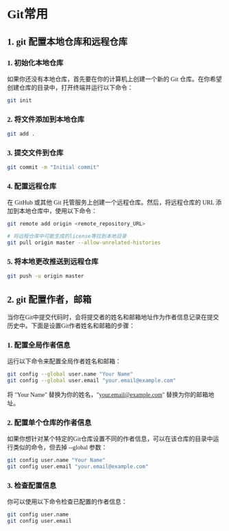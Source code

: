 <span style="font-family: hack, kaiti;">

# Git常用

## 1. git 配置本地仓库和远程仓库

### 1. 初始化本地仓库

如果你还没有本地仓库，首先要在你的计算机上创建一个新的 Git 仓库。在你希望创建仓库的目录中，打开终端并运行以下命令：

```bash
git init
```

### 2. 将文件添加到本地仓库

```bash 
git add .
```

### 3. 提交文件到仓库

```bash 
git commit -m "Initial commit"
```

### 4. 配置远程仓库

在 GitHub 或其他 Git 托管服务上创建一个远程仓库。然后，将远程仓库的 URL 添加到本地仓库中，使用以下命令：

```bash 
git remote add origin <remote_repository_URL>

# 将远程仓库中可能生成的license等拉到本地目录
git pull origin master --allow-unrelated-histories

```

### 5. 将本地更改推送到远程仓库

```bash 
git push -u origin master
```

## 2. git 配置作者，邮箱

当你在Git中提交代码时，会将提交者的姓名和邮箱地址作为作者信息记录在提交历史中。下面是设置Git作者姓名和邮箱的步骤：

### 1. 配置全局作者信息

运行以下命令来配置全局作者姓名和邮箱：

```bash
git config --global user.name "Your Name"
git config --global user.email "your.email@example.com"
```
将 "Your Name" 替换为你的姓名，"your.email@example.com" 替换为你的邮箱地址。

### 2. 配置单个仓库的作者信息

如果你想针对某个特定的Git仓库设置不同的作者信息，可以在该仓库的目录中运行类似的命令，但去掉 --global 参数：

```bash
git config user.name "Your Name"
git config user.email "your.email@example.com"
```

### 3. 检查配置信息

你可以使用以下命令检查已配置的作者信息：

``` bash
git config user.name
git config user.email
```













</span>